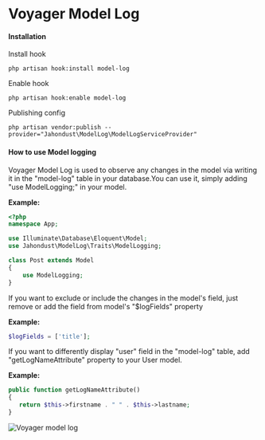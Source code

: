 # Voyager Model Log

#### Installation

Install hook

```shell script
php artisan hook:install model-log
```

Enable hook

```shell script
php artisan hook:enable model-log
```

Publishing config

```shell script
php artisan vendor:publish --provider="Jahondust\ModelLog\ModelLogServiceProvider"
```

#### How to use Model logging

Voyager Model Log is used to observe any changes in the model via writing it in the "model-log" 
table in your database.You can use it, simply adding  "use ModelLogging;" in your model.

**Example:**

```php
<?php
namespace App;

use Illuminate\Database\Eloquent\Model;
use Jahondust\ModelLog\Traits\ModelLogging;

class Post extends Model
{
    use ModelLogging;
}
```

If you want to exclude or include the changes in the model's field,
just remove or add the field from model's  "$logFields" property 

**Example:**

```php
$logFields = ['title'];
```

If you want to differently display  "user" field in the "model-log" table, add "getLogNameAttribute"  property to your User model.

**Example:**

```php
public function getLogNameAttribute() 
{
   return $this->firstname . " " . $this->lastname;
}
```

![Voyager model log](https://i.imgur.com/8Nr3vIx.png)
